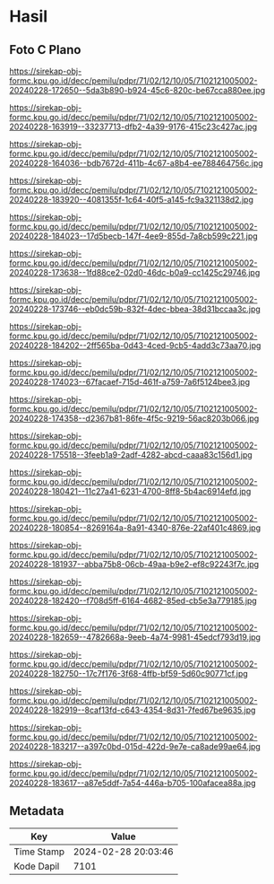 # Hasil

## Foto C Plano

https://sirekap-obj-formc.kpu.go.id/decc/pemilu/pdpr/71/02/12/10/05/7102121005002-20240228-172650--5da3b890-b924-45c6-820c-be67cca880ee.jpg

https://sirekap-obj-formc.kpu.go.id/decc/pemilu/pdpr/71/02/12/10/05/7102121005002-20240228-163919--33237713-dfb2-4a39-9176-415c23c427ac.jpg

https://sirekap-obj-formc.kpu.go.id/decc/pemilu/pdpr/71/02/12/10/05/7102121005002-20240228-164036--bdb7672d-411b-4c67-a8b4-ee788464756c.jpg

https://sirekap-obj-formc.kpu.go.id/decc/pemilu/pdpr/71/02/12/10/05/7102121005002-20240228-183920--4081355f-1c64-40f5-a145-fc9a321138d2.jpg

https://sirekap-obj-formc.kpu.go.id/decc/pemilu/pdpr/71/02/12/10/05/7102121005002-20240228-184023--17d5becb-147f-4ee9-855d-7a8cb599c221.jpg

https://sirekap-obj-formc.kpu.go.id/decc/pemilu/pdpr/71/02/12/10/05/7102121005002-20240228-173638--1fd88ce2-02d0-46dc-b0a9-cc1425c29746.jpg

https://sirekap-obj-formc.kpu.go.id/decc/pemilu/pdpr/71/02/12/10/05/7102121005002-20240228-173746--eb0dc59b-832f-4dec-bbea-38d31bccaa3c.jpg

https://sirekap-obj-formc.kpu.go.id/decc/pemilu/pdpr/71/02/12/10/05/7102121005002-20240228-184202--2ff565ba-0d43-4ced-9cb5-4add3c73aa70.jpg

https://sirekap-obj-formc.kpu.go.id/decc/pemilu/pdpr/71/02/12/10/05/7102121005002-20240228-174023--67facaef-715d-461f-a759-7a6f5124bee3.jpg

https://sirekap-obj-formc.kpu.go.id/decc/pemilu/pdpr/71/02/12/10/05/7102121005002-20240228-174358--d2367b81-86fe-4f5c-9219-56ac8203b066.jpg

https://sirekap-obj-formc.kpu.go.id/decc/pemilu/pdpr/71/02/12/10/05/7102121005002-20240228-175518--3feeb1a9-2adf-4282-abcd-caaa83c156d1.jpg

https://sirekap-obj-formc.kpu.go.id/decc/pemilu/pdpr/71/02/12/10/05/7102121005002-20240228-180421--11c27a41-6231-4700-8ff8-5b4ac6914efd.jpg

https://sirekap-obj-formc.kpu.go.id/decc/pemilu/pdpr/71/02/12/10/05/7102121005002-20240228-180854--8269164a-8a91-4340-876e-22af401c4869.jpg

https://sirekap-obj-formc.kpu.go.id/decc/pemilu/pdpr/71/02/12/10/05/7102121005002-20240228-181937--abba75b8-06cb-49aa-b9e2-ef8c92243f7c.jpg

https://sirekap-obj-formc.kpu.go.id/decc/pemilu/pdpr/71/02/12/10/05/7102121005002-20240228-182420--f708d5ff-6164-4682-85ed-cb5e3a779185.jpg

https://sirekap-obj-formc.kpu.go.id/decc/pemilu/pdpr/71/02/12/10/05/7102121005002-20240228-182659--4782668a-9eeb-4a74-9981-45edcf793d19.jpg

https://sirekap-obj-formc.kpu.go.id/decc/pemilu/pdpr/71/02/12/10/05/7102121005002-20240228-182750--17c7f176-3f68-4ffb-bf59-5d60c90771cf.jpg

https://sirekap-obj-formc.kpu.go.id/decc/pemilu/pdpr/71/02/12/10/05/7102121005002-20240228-182919--8caf13fd-c643-4354-8d31-7fed67be9635.jpg

https://sirekap-obj-formc.kpu.go.id/decc/pemilu/pdpr/71/02/12/10/05/7102121005002-20240228-183217--a397c0bd-015d-422d-9e7e-ca8ade99ae64.jpg

https://sirekap-obj-formc.kpu.go.id/decc/pemilu/pdpr/71/02/12/10/05/7102121005002-20240228-183617--a87e5ddf-7a54-446a-b705-100afacea88a.jpg


## Metadata

| Key        | Value               |
| ---------- | ------------------- |
| Time Stamp | 2024-02-28 20:03:46 |
| Kode Dapil | 7101                |



